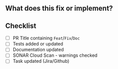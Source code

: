 ## What does this fix or implement?

<!-- Enter details of the change here. Include additional tests that have been done, reference to the issue for tracking, etc. -->

## Checklist

<!-- Please check the completed items below -->
<!-- Not all changes require documentation updates or tests to be added or updated -->

- [ ] PR Title containing `Feat`/`Fix`/`Doc`
- [ ] Tests added or updated
- [ ] Documentation updated
- [ ] SONAR Cloud Scan - warnings checked
- [ ] Task updated (Jira/Github)
